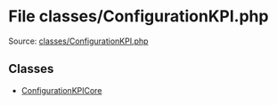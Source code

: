 File classes/ConfigurationKPI.php
=========
Source: [classes/ConfigurationKPI.php](https://github.com/PrestaShop/PrestaShop/blob/1.6.1.1/classes/ConfigurationKPI.php)


Classes
-------

* [ConfigurationKPICore](class.ConfigurationKPICore.md)

